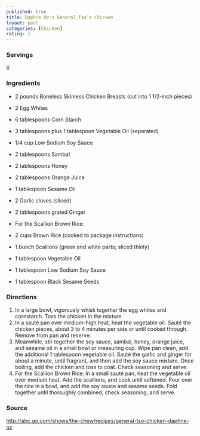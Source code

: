 ```yaml
---
published: true
title: Daphne Oz's General Tso's Chicken
layout: post
categories: [Chicken]
rating: 1
---
```

### Servings
6

### Ingredients
- 2 pounds Boneless Skinless Chicken Breasts (cut into 1 1/2-inch pieces)
- 2 Egg Whites
- 6 tablespoons Corn Starch
- 3 tablespoons plus 1 tablespoon Vegetable Oil (separated)
- 1/4 cup Low Sodium Soy Sauce
- 2 tablespoons Sambal
- 2 tablespoons Honey
- 2 tablespoons Orange Juice
- 1 tablespoon Sesame Oil
- 2 Garlic cloves (sliced)
- 2 tablespoons grated Ginger

- For the Scallion Brown Rice: 
- 2 cups Brown Rice (cooked to package instructions) 
- 1 bunch Scallions (green and white parts; sliced thinly) 
- 1 tablespoon Vegetable Oil 
- 1 tablespoon Low Sodium Soy Sauce 
- 1 tablespoon Black Sesame Seeds

### Directions
1. In a large bowl, vigorously whisk together the egg whites and cornstarch. Toss the chicken in the mixture.
2. In a sauté pan over medium-high heat, heat the vegetable oil. Sauté the chicken pieces, about 3 to 4 minutes per side or until cooked through. Remove from pan and reserve.
3. Meanwhile, stir together the soy sauce, sambal, honey, orange juice, and sesame oil in a small bowl or measuring cup. Wipe pan clean, add the additional 1 tablespoon vegetable oil. Sauté the garlic and ginger for about a minute, until fragrant, and then add the soy sauce mixture. Once boiling, add the chicken and toss to coat. Check seasoning and serve.
4. For the Scallion Brown Rice: In a small sauté pan, heat the vegetable oil over medium heat. Add the scallions, and cook until softened. Pour over the rice in a bowl, and add the soy sauce and sesame seeds. Fold together until thoroughly combined, check seasoning, and serve.

### Source
<a href="http://abc.go.com/shows/the-chew/recipes/general-tso-chicken-daphne-oz" target="new">http://abc.go.com/shows/the-chew/recipes/general-tso-chicken-daphne-oz</a>
